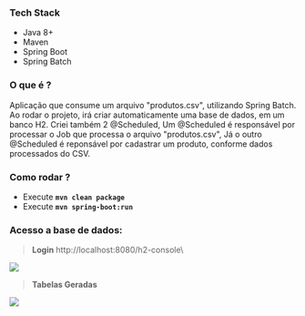 ### Tech Stack
- Java 8+
- Maven
- Spring Boot
- Spring Batch

### O que é ?
Aplicação que consume um arquivo "produtos.csv", utilizando Spring Batch.
Ao rodar o projeto, irá criar automaticamente uma base de dados, em um banco H2.
Criei também 2 @Scheduled, 
Um @Scheduled é responsável por processar o Job que processa o arquivo "produtos.csv", 
Já o outro @Scheduled é reponsável por cadastrar um produto, conforme dados processados do CSV. 

### Como rodar ?
- Execute **`mvn clean package`**
- Execute **`mvn spring-boot:run`**

### Acesso a base de dados:

> **Login**
> http://localhost:8080/h2-console\

![](https://github.com/lucianoortizsilva/schedule-springbatch/blob/master/src/main/resources/static/github/h2-login.jpg)

> **Tabelas Geradas**

![](https://github.com/lucianoortizsilva/schedule-springbatch/blob/master/src/main/resources/static/github/h2-tabelas_geradas.jpg)
